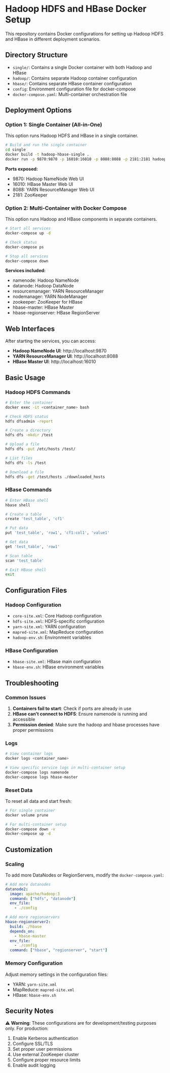 # Hadoop HDFS and HBase Docker Setup

This repository contains Docker configurations for setting up Hadoop HDFS and HBase in different deployment scenarios.

## Directory Structure

- `single/`: Contains a single Docker container with both Hadoop and HBase
- `hadoop/`: Contains separate Hadoop container configuration  
- `hbase/`: Contains separate HBase container configuration
- `config`: Environment configuration file for docker-compose
- `docker-compose.yaml`: Multi-container orchestration file

## Deployment Options

### Option 1: Single Container (All-in-One)

This option runs Hadoop HDFS and HBase in a single container.

```bash
# Build and run the single container
cd single
docker build -t hadoop-hbase-single .
docker run -p 9870:9870 -p 16010:16010 -p 8088:8088 -p 2181:2181 hadoop-hbase-single
```

**Ports exposed:**
- 9870: Hadoop NameNode Web UI
- 16010: HBase Master Web UI  
- 8088: YARN ResourceManager Web UI
- 2181: ZooKeeper

### Option 2: Multi-Container with Docker Compose

This option runs Hadoop and HBase components in separate containers.

```bash
# Start all services
docker-compose up -d

# Check status
docker-compose ps

# Stop all services
docker-compose down
```

**Services included:**
- namenode: Hadoop NameNode
- datanode: Hadoop DataNode
- resourcemanager: YARN ResourceManager
- nodemanager: YARN NodeManager
- zookeeper: ZooKeeper for HBase
- hbase-master: HBase Master
- hbase-regionserver: HBase RegionServer

## Web Interfaces

After starting the services, you can access:

- **Hadoop NameNode UI**: http://localhost:9870
- **YARN ResourceManager UI**: http://localhost:8088  
- **HBase Master UI**: http://localhost:16010

## Basic Usage

### Hadoop HDFS Commands

```bash
# Enter the container
docker exec -it <container_name> bash

# Check HDFS status
hdfs dfsadmin -report

# Create a directory
hdfs dfs -mkdir /test

# Upload a file
hdfs dfs -put /etc/hosts /test/

# List files
hdfs dfs -ls /test

# Download a file
hdfs dfs -get /test/hosts ./downloaded_hosts
```

### HBase Commands

```bash
# Enter HBase shell
hbase shell

# Create a table
create 'test_table', 'cf1'

# Put data
put 'test_table', 'row1', 'cf1:col1', 'value1'

# Get data
get 'test_table', 'row1'

# Scan table
scan 'test_table'

# Exit HBase shell
exit
```

## Configuration Files

### Hadoop Configuration
- `core-site.xml`: Core Hadoop configuration
- `hdfs-site.xml`: HDFS-specific configuration
- `yarn-site.xml`: YARN configuration
- `mapred-site.xml`: MapReduce configuration
- `hadoop-env.sh`: Environment variables

### HBase Configuration
- `hbase-site.xml`: HBase main configuration
- `hbase-env.sh`: HBase environment variables

## Troubleshooting

### Common Issues

1. **Containers fail to start**: Check if ports are already in use
2. **HBase can't connect to HDFS**: Ensure namenode is running and accessible
3. **Permission denied**: Make sure the hadoop and hbase processes have proper permissions

### Logs

```bash
# View container logs
docker logs <container_name>

# View specific service logs in multi-container setup
docker-compose logs namenode
docker-compose logs hbase-master
```

### Reset Data

To reset all data and start fresh:

```bash
# For single container
docker volume prune

# For multi-container setup
docker-compose down -v
docker-compose up -d
```

## Customization

### Scaling

To add more DataNodes or RegionServers, modify the `docker-compose.yaml`:

```yaml
# Add more datanodes
datanode2:
  image: apache/hadoop:3
  command: ["hdfs", "datanode"]
  env_file:
    - ./config

# Add more regionservers  
hbase-regionserver2:
  build: ./hbase
  depends_on:
    - hbase-master
  env_file:
    - ./config
  command: ["hbase", "regionserver", "start"]
```

### Memory Configuration

Adjust memory settings in the configuration files:
- YARN: `yarn-site.xml` 
- MapReduce: `mapred-site.xml`
- HBase: `hbase-env.sh`

## Security Notes

⚠️ **Warning**: These configurations are for development/testing purposes only. For production:

1. Enable Kerberos authentication
2. Configure SSL/TLS
3. Set proper user permissions
4. Use external ZooKeeper cluster
5. Configure proper resource limits
6. Enable audit logging
